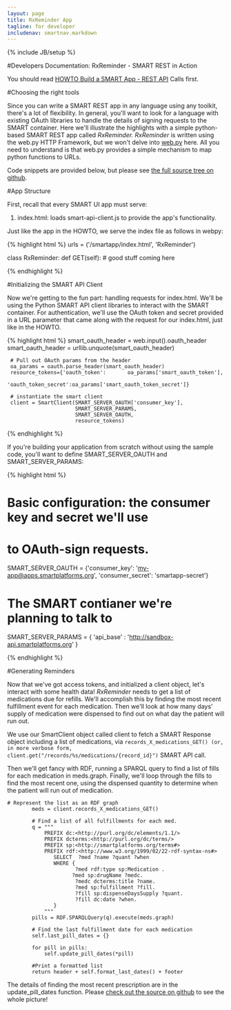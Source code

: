 ```yaml
---
layout: page
title: RxReminder App
tagline: for developer
includenav: smartnav.markdown
---
```

{% include JB/setup %}

<div id="toc"> </div>


#Developers Documentation: RxReminder - SMART REST in Action

You should read [HOWTO Build a SMART App - REST API](../build_a_rest_app) Calls first. 

#Choosing the right tools

Since you can write a SMART REST app in any language using any toolkit, there's a lot of flexibility. In general, you'll want to look for a language with existing OAuth libraries to handle the details of signing requests to the SMART container. Here we'll illustrate the highlights with a simple python-based SMART REST app called *RxReminder. RxReminder* is written using the web.py HTTP Framework, but we won't delve into [web.py](http://webpy.org/) here. All you need to understand is that web.py provides a simple mechanism to map python functions to URLs. 

Code snippets are provided below, but please see [the full source tree on github](http://github.com/chb/smart_rx_reminder). 

#App Structure

First, recall that every SMART UI app must serve: 
<ol><li>
index.html: loads smart-api-client.js to provide the app's functionality. 
</li>
</ol>

Just like the app in the HOWTO, we serve the index file as follows in webpy: 

{% highlight html %}
 urls = ('/smartapp/index.html',     'RxReminder')
 
 class RxReminder:
    def GET(self):
        # good stuff coming here
		
{% endhighlight  %}

#Initializing the SMART API Client

Now we're getting to the fun part: handling requests for index.html. We'll be using the Python SMART API client libraries to interact with the SMART container. For authentication, we'll use the OAuth token and secret provided in a URL parameter that came along with the request for our index.html, just like in the HOWTO. 

{% highlight html %}
 smart_oauth_header = web.input().oauth_header
     smart_oauth_header = urllib.unquote(smart_oauth_header)
     
     # Pull out OAuth params from the header
     oa_params = oauth.parse_header(smart_oauth_header)
     resource_tokens={'oauth_token':       oa_params['smart_oauth_token'],
                      'oauth_token_secret':oa_params['smart_oauth_token_secret']}

     # instantiate the smart client
     client = SmartClient(SMART_SERVER_OAUTH['consumer_key'], 
                          SMART_SERVER_PARAMS, 
                          SMART_SERVER_OAUTH, 
                          resource_tokens)
{% endhighlight  %}

If you're building your application from scratch without using the sample code, you'll want to define SMART\_SERVER\_OAUTH and SMART\_SERVER\_PARAMS: 

{% highlight html %}

# Basic configuration:  the consumer key and secret we'll use
 # to OAuth-sign requests.
 SMART_SERVER_OAUTH = {'consumer_key': 'my-app@apps.smartplatforms.org', 
                       'consumer_secret': 'smartapp-secret'}
 
 
 # The SMART contianer we're planning to talk to
 SMART_SERVER_PARAMS = {
     'api_base' : 'http://sandbox-api.smartplatforms.org'
 }
 
{% endhighlight  %}

#Generating Reminders

Now that we've got access tokens, and initialized a client object, let's interact with some health data! *RxReminder* needs to get a list of medications due for refills. We'll accomplish this by finding the most recent fulfillment event for each medication. Then we'll look at how many days' supply of medication were dispensed to find out on what day the patient will run out.

We use our SmartClient object called client to fetch a SMART Response object including a list of medications, via `records_X_medications_GET() (or, in more verbose form, client.get("/records/%s/medications/{record_id}")` SMART API call.

Then we'll get fancy with RDF, running a SPARQL query to find a list of fills for each medication in meds.graph. Finally, we'll loop through the fills to find the most recent one, using the dispensed quantity to determine when the patient will run out of medication. 



	# Represent the list as an RDF graph
			meds = client.records_X_medications_GET()
			
			# Find a list of all fulfillments for each med.
			q = """
				PREFIX dc:<http://purl.org/dc/elements/1.1/>
				PREFIX dcterms:<http://purl.org/dc/terms/>
				PREFIX sp:<http://smartplatforms.org/terms#>
				PREFIX rdf:<http://www.w3.org/1999/02/22-rdf-syntax-ns#>
				   SELECT  ?med ?name ?quant ?when
				   WHERE {
						  ?med rdf:type sp:Medication .
						 ?med sp:drugName ?medc.
						  ?medc dcterms:title ?name.
						  ?med sp:fulfillment ?fill.
						  ?fill sp:dispenseDaysSupply ?quant.
						  ?fill dc:date ?when.
				   }
				"""
			pills = RDF.SPARQLQuery(q).execute(meds.graph)
	
			# Find the last fulfillment date for each medication
			self.last_pill_dates = {}
	
			for pill in pills:
				self.update_pill_dates(*pill)
	
			#Print a formatted list
			return header + self.format_last_dates() + footer



The details of finding the most recent prescription are in the update_pill_dates function. Please [check out the source on github](http://github.com/chb/smart_rx_reminder) to see the whole picture! 